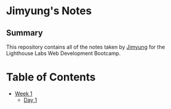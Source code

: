 # Jimyung's Notes

## Summary

This repository contains all of the notes taken by [Jimyung](https://github.com/totoshop47) for the Lighthouse Labs Web Development Bootcamp.

# Table of Contents

* [Week 1](/Week_1)
  * [Day 1](/Week_1/Day_1)